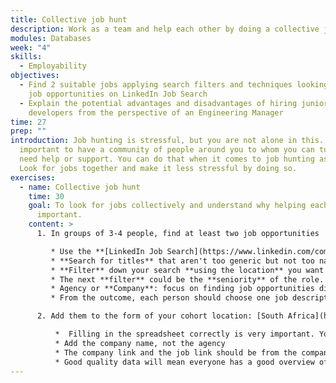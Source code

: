 ```yaml
---
title: Collective job hunt
description: Work as a team and help each other by doing a collective job hunt
modules: Databases
week: "4"
skills:
  - Employability
objectives:
  - Find 2 suitable jobs applying search filters and techniques looking for a
    job opportunities on LinkedIn Job Search
  - Explain the potential advantages and disadvantages of hiring junior
    developers from the perspective of an Engineering Manager
time: 27
prep: ""
introduction: Job hunting is stressful, but you are not alone in this. It’s
  important to have a community of people around you to whom you can turn if you
  need help or support. You can do that when it comes to job hunting as well.
  Look for jobs together and make it less stressful by doing so.
exercises:
  - name: Collective job hunt
    time: 30
    goal: To look for jobs collectively and understand why helping each other is
      important.
    content: >
      1. In groups of 3-4 people, find at least two job opportunities

         * Use the **[LinkedIn Job Search](https://www.linkedin.com/company/job-search/)**
         * **Search for titles** that aren't too generic but not too narrow. For example, software engineering or software developer
         * **Filter** down your search **using the location** you want the job to be in, which is probably where your cohort is.
         * The next **filter** could be the **seniority** of the role. Entry-level is most likely what you are looking for, but a mid-level might also be suitable in some cases. Explore.
         * Agency or **Company**: focus on finding job opportunities directly from a company instead of an agency. Especially if you have a third or second relationship with the hiring person or anyone in that company. 
         * From the outcome, each person should choose one job description, read it and decide, in the group, if and why they should add (or not) this job opportunity.

      2. Add them to the form of your cohort location: [South Africa](https://forms.gle/VS2FzKCYP6KAN91i6), [Glasgow](https://forms.gle/AVYwG7E7grZ9zJJX8), [North West](https://forms.gle/4bCoXycLswrXzQ517), [London](https://forms.gle/cqkjtCcKEtVFz9Q18), [West Midlands](https://forms.gle/nS6NeYAj5254e97Z9)

          *  Filling in the spreadsheet correctly is very important. You can do it via the form linked above or directly in the spreadsheet
          * Add the company name, not the agency
          * The company link and the job link should be from the company website, not from LinkedIn
          * Good quality data will mean everyone has a good overview of what is going on
---
```

